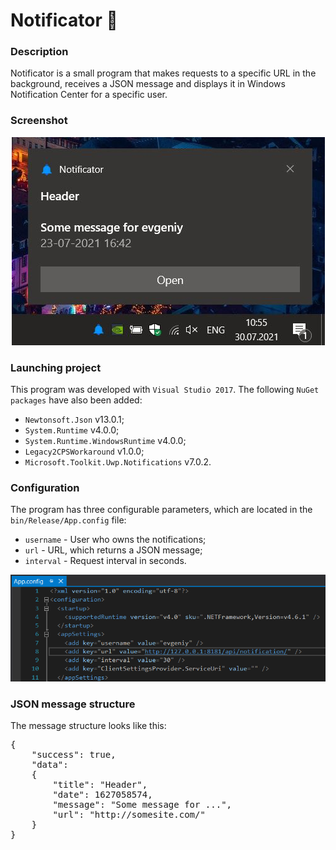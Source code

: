 # Notificator :bell:

### Description
Notificator is a small program that makes requests to a specific URL in the background, receives a JSON message and displays it in Windows Notification Center for a specific user.

### Screenshot
<p align="center">
  <img src="https://github.com/evgeniy-dammer/Notificator/blob/develop/Screenshots/Notificator1.JPG">
</p>

### Launching project
This program was developed with `Visual Studio 2017`. The following `NuGet packages` have also been added:
 - `Newtonsoft.Json` v13.0.1;
 - `System.Runtime` v4.0.0;
 - `System.Runtime.WindowsRuntime` v4.0.0;
 - `Legacy2CPSWorkaround` v1.0.0;
 - `Microsoft.Toolkit.Uwp.Notifications` v7.0.2.

### Configuration
The program has three configurable parameters, which are located in the `bin/Release/App.config` file:
 - `username` - User who owns the notifications;
 - `url` - URL, which returns a JSON message;
 - `interval` - Request interval in seconds.
 
<p align="center">
  <img src="https://github.com/evgeniy-dammer/Notificator/blob/develop/Screenshots/Notificator2.PNG">
</p>

### JSON message structure
The message structure looks like this:

<pre>
{
    "success": true,
    "data":
    {
        "title": "Header",
        "date": 1627058574,
        "message": "Some message for ...",
        "url": "http://somesite.com/"
    }
}
</pre>
